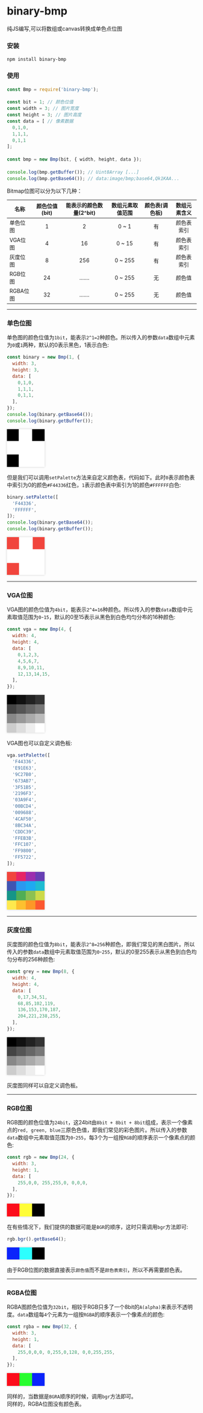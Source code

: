 # binary-bmp
纯JS编写,可以将数组或canvas转换成单色点位图

### 安装

	npm install binary-bmp

### 使用
```javascript
const Bmp = require('binary-bmp');

const bit = 1; // 颜色位值
const width = 3; // 图片宽度
const height = 3; // 图片高度
const data = [ // 像素数据
  0,1,0,
  1,1,1,
  0,1,1
];

const bmp = new Bmp(bit, { width, height, data });

console.log(bmp.getBuffer()); // Uint8Array [...]
console.log(bmp.getBase64()); // data:image/bmp;base64,Qk1KAA...
```
Bitmap位图可以分为以下几种：

| 名称 | 颜色位值(bit) | 能表示的颜色数量(2^bit) | 数组元素取值范围 | 颜色表(调色板) | 数组元素含义 |
| --- | :-: | :-: | :-: | :-: | :-: |
| 单色位图  | 1  | 2       | 0 ~ 1   | 有 | 颜色表索引 |
| VGA位图  | 4  | 16      | 0 ~ 15  | 有 | 颜色表索引 |
| 灰度位图  | 8  | 256     | 0 ~ 255 | 有 | 颜色表索引 |
| RGB位图  | 24 | ....... | 0 ~ 255 | 无 | 颜色值 |
| RGBA位图 | 32 | ....... | 0 ~ 255 | 无 | 颜色值 |

----
### 单色位图

单色图的颜色位值为`1bit`，能表示`2^1=2`种颜色。所以传入的参数`data`数组中元素为`0`或`1`两种，默认的0表示黑色，1表示白色:

```javascript
const binary = new Bmp(1, {
  width: 3,
  height: 3,
  data: [
    0,1,0,
    1,1,1,
    0,1,1,
  ],
});
console.log(binary.getBase64());
console.log(binary.getBuffer());
```
<img alt="1-bit-binary.bmp" src="./examples/outputs/readme/1-bit-binary.png" width="100" style="box-shadow: 0 0 5px #CCC;" />


但是我们可以调用`setPalette`方法来自定义颜色表，代码如下。此时`0`表示颜色表中索引为0的颜色`#F44336`红色，`1`表示颜色表中索引为1的颜色`#FFFFFF`白色:

```javascript
binary.setPalette([
  'F44336',
  'FFFFFF',
]);
console.log(binary.getBase64());
console.log(binary.getBuffer());
```
<img alt="1-bit-binary-palette.bmp" src="./examples/outputs/readme/1-bit-binary-palette.png" width="100" style="box-shadow: 0 0 5px #CCC;" />

----
### VGA位图
VGA图的颜色位值为`4bit`，能表示`2^4=16`种颜色。所以传入的参数`data`数组中元素取值范围为`0`-`15`，默认的0至15表示从黑色到白色均匀分布的16种颜色:

```javascript
const vga = new Bmp(4, {
  width: 4,
  height: 4,
  data: [
    0,1,2,3,
    4,5,6,7,
    8,9,10,11,
    12,13,14,15,
  ],
});
```
<img alt="4-bit-vga.bmp" src="./examples/outputs/readme/4-bit-vga.png" width="100" style="box-shadow: 0 0 5px #CCC;" />

VGA图也可以自定义调色板:

```javascript
vga.setPalette([
  'F44336',
  'E91E63',
  '9C27B0',
  '673AB7',
  '3F51B5',
  '2196F3',
  '03A9F4',
  '00BCD4',
  '009688',
  '4CAF50',
  '8BC34A',
  'CDDC39',
  'FFEB3B',
  'FFC107',
  'FF9800',
  'FF5722',
]);
```
<img alt="4-bit-vga-palette.bmp" src="./examples/outputs/readme/4-bit-vga-palette.png" width="100" style="box-shadow: 0 0 5px #CCC;" />

---
### 灰度位图

灰度图的颜色位值为`8bit`，能表示`2^8=256`种颜色，即我们常见的黑白图片。所以传入的参数`data`数组中元素取值范围为`0`-`255`，默认的0至255表示从黑色到白色均匀分布的256种颜色:

```javascript
const grey = new Bmp(8, {
  width: 4,
  height: 4,
  data: [
    0,17,34,51,
    68,85,102,119,
    136,153,170,187,
    204,221,238,255,
  ],
});
```
<img alt="8-bit-grey.bmp" src="./examples/outputs/readme/8-bit-grey.png" width="100" style="box-shadow: 0 0 5px #CCC;" />

灰度图同样可以自定义调色板。

---
### RGB位图
RGB图的颜色位值为`24bit`，这24bit由`8bit + 8bit + 8bit`组成，表示一个像素点的`red, green, blue`三原色色值，即我们常见的彩色图片。所以传入的参数`data`数组中元素取值范围为`0`-`255`，每3个为一组按`RGB`的顺序表示一个像素点的颜色:

```javascript
const rgb = new Bmp(24, {
  width: 3,
  height: 1,
  data: [
    255,0,0, 255,255,0, 0,0,0,
  ],
});
```
<img alt="24-bit-rgb.bmp" src="./examples/outputs/readme/24-bit-rgb.png" width="100" style="box-shadow: 0 0 5px #CCC;" />

在有些情况下，我们提供的数据可能是`BGR`的顺序，这时只需调用`bgr`方法即可:

```javascript
rgb.bgr().getBase64();
```
<img alt="24-bit-bgr.bmp" src="./examples/outputs/readme/24-bit-bgr.png" width="100" style="box-shadow: 0 0 5px #CCC;" />

由于RGB位图的数据直接表示`颜色值`而不是`颜色表索引`，所以不再需要颜色表。

---
### RGBA位图

RGBA图颜色位值为`32bit`，相较于RGB只多了一个8bit的`A(alpha)`来表示不透明度。`data`数组每`4`个元素为一组按`RGBA`的顺序表示一个像素点的颜色:

```javascript
const rgba = new Bmp(32, {
  width: 3,
  height: 1,
  data: [
    255,0,0,0, 0,255,0,128, 0,0,255,255,
  ],
});
```
<img alt="32-bit-rgba.bmp" src="./examples/outputs/readme/32-bit-rgba.png" width="100" style="box-shadow: 0 0 5px #CCC;" />

同样的，当数据是`BGRA`顺序的时候，调用`bgr`方法即可。<br>
同样的，RGBA位图没有颜色表。

